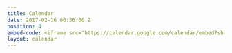 ```yaml
---
title: Calendar
date: 2017-02-16 00:36:00 Z
position: 4
embed-code: <iframe src="https://calendar.google.com/calendar/embed?showTitle=0&amp;showCalendars=0&amp;mode=AGENDA&amp;height=600&amp;wkst=1&amp;bgcolor=%f4f7f9&amp;src=sahadeva.com_7idn2pv3j949hcbvmk8g66uimc%40group.calendar.google.com&amp;color=%2323164E&amp;ctz=America%2FLos_Angeles"></iframe>
layout: calendar
---
```


